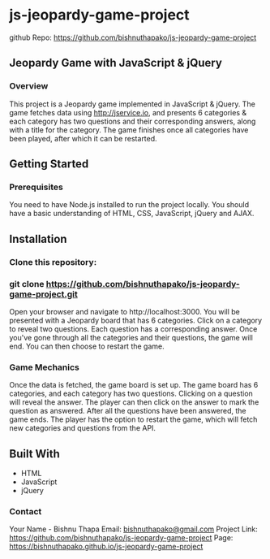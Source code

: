 # js-jeopardy-game-project
github Repo: https://github.com/bishnuthapako/js-jeopardy-game-project


## Jeopardy Game with JavaScript & jQuery
### Overview
This project is a Jeopardy game implemented in JavaScript & jQuery. The game fetches data using http://jservice.io, and presents 6 categories & each category has two questions and their corresponding answers, along with a title for the category. The game finishes once all categories have been played, after which it can be restarted.
## Getting Started
### Prerequisites
You need to have Node.js installed to run the project locally.
You should have a basic understanding of HTML, CSS, JavaScript, jQuery and AJAX.
## Installation
### Clone this repository: 
### git clone https://github.com/bishnuthapako/js-jeopardy-game-project.git
Open your browser and navigate to http://localhost:3000.
You will be presented with a Jeopardy board that has 6 categories. Click on a category to reveal two questions. Each question has a corresponding answer. Once you've gone through all the categories and their questions, the game will end. You can then choose to restart the game.

### Game Mechanics
Once the data is fetched, the game board is set up. The game board has 6 categories, and each category has two questions. Clicking on a question will reveal the answer. The player can then click on the answer to mark the question as answered.
After all the questions have been answered, the game ends. The player has the option to restart the game, which will fetch new categories and questions from the API.

## Built With
- HTML
- JavaScript
- jQuery
### Contact
Your Name - Bishnu Thapa
Email: bishnuthapako@gmail.com
Project Link: https://github.com/bishnuthapako/js-jeopardy-game-project
Page: https://bishnuthapako.github.io/js-jeopardy-game-project



